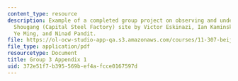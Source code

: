 ```yaml
---
content_type: resource
description: Example of a completed group project on observing and understanding the
  Shougang (Capital Steel Factory) site by Victor Eskinazi, Ian Kaminski-Coughlin,
  Ye Ming, and Ninad Pandit.
file: https://ol-ocw-studio-app-qa.s3.amazonaws.com/courses/11-307-beijing-urban-design-studio-summer-2008/372e51f7b395569bef4afcce0167597d_group3_appendix1.pdf
file_type: application/pdf
resourcetype: Document
title: Group 3 Appendix 1
uid: 372e51f7-b395-569b-ef4a-fcce0167597d
---
```

